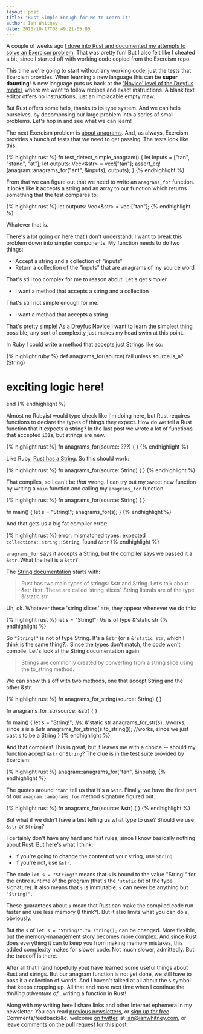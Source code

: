 ```yaml
---
layout: post
title: "Rust Simple Enough for Me to Learn It"
author: Ian Whitney
date: 2015-10-17T08:49:21-05:00
---
```


A couple of weeks ago [I dove into Rust and documented my attempts to solve an Exercism problem](http://designisrefactoring.com/2015/10/02/rust-by-trial-and-error/). That was pretty fun! But I also felt like I cheated a bit, since I started off with working code copied from the Exercism repo.

This time we're going to start without any working code, just the tests that Exercism provides. When learning a new language this can be **super daunting**! A new language puts us back at the ['Novice' level of the Dreyfus model](https://en.wikipedia.org/wiki/Dreyfus_model_of_skill_acquisition), where we want to follow recipes and exact instructions. A blank text editor offers no instructions, just an implacable empty maw.

But Rust offers some help, thanks to its type system. And we can help ourselves, by decomposing our large problem into a series of small problems. Let's hop in and see what we can learn!

<!--break-->

The next Exercism problem is [about anagrams](https://github.com/exercism/x-common/blob/master/anagram.md). And, as always, Exercism provides a bunch of tests that we need to get passing. The tests look like this:

{% highlight rust %}
fn test_detect_simple_anagram() {
  let inputs = ["tan", "stand", "at"];
  let outputs: Vec<&str> = vec!["tan"];
  assert_eq!(anagram::anagrams_for("ant", &inputs), outputs);
}
{% endhighlight %}

From that we can figure out that we need to write an `anagrams_for` function. It looks like it accepts a string and an array to our function which returns something that the test compares to:

{% highlight rust %}
  let outputs: Vec<&str> = vec!["tan"];
{% endhighlight %}

Whatever that is.

There's a lot going on here that I don't understand. I want to break this problem down into simpler components. My function needs to do two things:

- Accept a string and a collection of "inputs"
- Return a collection of the "inputs" that are anagrams of my source word

That's still too complex for me to reason about. Let's get simpler.

- I want a method that accepts a string and a collection

That's still not simple enough for me.

- I want a method that accepts a string

That's pretty simple! As a Dreyfus Novice I want to learn the simplest thing possible; any sort of complexity just makes my head swim at this point.

In Ruby I could write a method that accepts just Strings like so:

{% highlight ruby %}
def anagrams_for(source)
  fail unless source.is_a?(String)
  # exciting logic here!
end
{% endhighlight %}

Almost no Rubyist would type check like I'm doing here, but Rust requires functions to declare the types of things they expect. How do we tell a Rust function that it expects a string? In the last post we wrote a lot of functions that accepted `i32`s, but strings are new.

{% highlight rust %}
fn anagrams_for(source: ???) {
}
{% endhighlight %}

Like Ruby, [Rust has a String](https://doc.rust-lang.org/stable/book/strings.html). So this should work:

{% highlight rust %}
fn anagrams_for(source: String) {
}
{% endhighlight %}

That compiles, so I can't be _that_ wrong. I can try out my sweet new function by writing a `main` function and calling my `anagrams_for` function.

{% highlight rust %}
fn anagrams_for(source: String) {
}

fn main() {
  let s = "String!";
  anagrams_for(s);
}
{% endhighlight %}

And that gets us a big fat compiler error:

{% highlight rust %}
error: mismatched types:
expected `collections::string::String`,
found `&str`
{% endhighlight %}

`anagrams_for` says it accepts a String, but the compiler says we passed it a `&str`. What the hell is a `&str`?

The [String documentation](https://doc.rust-lang.org/stable/book/strings.html) starts with:

> Rust has two main types of strings: &str and String. Let’s talk about &str first. These are called ‘string slices’. String literals are of the type &'static str

Uh, ok. Whatever these 'string slices' are, they appear whenever we do this:

{% highlight rust %}
let s = "String!"; //s is of type &'static str
{% endhighlight %}

So `"String!"` is not of type String. It's a `&str` (or a `&'static str`, which I think is the same thing?). Since the types don't match, the code won't compile. Let's look at the String documentation again:

> Strings are commonly created by converting from a string slice using the to_string method.

We can show this off with two methods, one that accept String and the other &str.

{% highlight rust %}
fn anagrams_for_string(source: String) {
}

fn anagrams_for_str(source: &str) {
}

fn main() {
    let s = "String!"; //s: &'static str 
    anagrams_for_str(s); //works, since s is a &str
    anagrams_for_string(s.to_string()); //works, since we just cast s to be a String
}
{% endhighlight %}

And that compiles! This is great, but it leaves me with a choice -- should my function accept `&str` or `String`? The clue is in the test suite provided by Exercism:

{% highlight rust %}
anagram::anagrams_for("tan", &inputs);
{% endhighlight %}

The quotes around `"tan"` tell us that it's a `&str`. Finally, we have the first part of our `anagram::anagrams_for` method signature figured out.

{% highlight rust %}
fn anagrams_for(source: &str) {
}
{% endhighlight %}

But what if we didn't have a test telling us what type to use? Should we use `&str` or `String`?

I certainly don't have any hard and fast rules, since I know basically nothing about Rust. But here's what I think:

- If you're going to change the content of your string, use `String`.<br />
- If you're not, use `&str`.

The code `let s = "String!"` means that `s` is bound to the value "String!" for the entire runtime of the program (that's the `'static` bit of the type signature). It also means that `s` is immutable. `s` can never be anything but `"String!"`.

These guarantees about `s` mean that Rust can make the compiled code run faster and use less memory (I think?). But it also limits what you can do `s`, obviously.

But the `s` of `let s = "String!".to_string();` can be changed. More flexible, but the memory-management story becomes more complex. And since Rust does everything it can to keep you from making memory mistakes, this added complexity makes for slower code. Not much slower, admittedly. But the tradeoff is there.

After all that I (and hopefully you) have learned some useful things about Rust and strings. But our anagram function is not yet done, we still have to pass it a collection of words. And I haven't talked at all about the `&` symbol that keeps cropping up. All that and more next time when I continue the _thrilling adventure of_&hellip;writing a function in Rust!

Along with my writing here I share links and other Internet ephemera in my newsletter. You can read [previous newsletters](http://tinyletter.com/ianwhitney/archive), or [sign up for free](http://tinyletter.com/ianwhitney/). Comments/feedback/&c. welcome [on twitter](https://twitter.com/iwhitney/), at ian@ianwhitney.com, or [leave comments on the pull request for this post](https://github.com/IanWhitney/designisrefactoring/pull/10).

